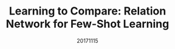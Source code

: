 ---
title: "Learning to Compare: Relation Network for Few-Shot Learning "
date: 20171115
category: "vision"
author_list: "Flood Sung, Yongxin Yang, Li Zhang, Tao Xiang, Philip H.S. Torr, Timothy M. Hospedales"
pub_in: "CVPR 2018"
pdf_url: "https://arxiv.org/abs/1711.06025"
code_url: "https://github.com/lzrobots/LearningToCompare_ZSL"
img_path1: "RN.png"
img_path2: "RN.png"
---